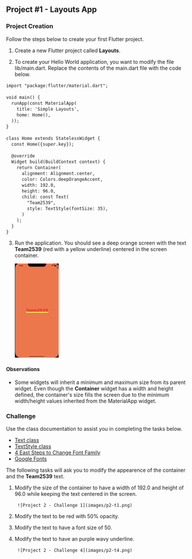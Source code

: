## Project #1 - Layouts App

### Project Creation

Follow the steps below to create your first Flutter project.

1. Create a new Flutter project called __Layouts__.

1. To create your Hello World application, you want to modify the file lib/main.dart.  Replace the contents of the main.dart file with the code below.

```
import "package:flutter/material.dart";

void main() {
  runApp(const MaterialApp(
    title: 'Simple Layouts',
    home: Home(),
  ));
}

class Home extends StatelessWidget {
  const Home({super.key});

  @override
  Widget build(BuildContext context) {
    return Container(
      alignment: Alignment.center,
      color: Colors.deepOrangeAccent,
      width: 192.0,
      height: 96.0,
      child: const Text(
        "Team2539",
        style: TextStyle(fontSize: 35),
      )
    );
  }
}
```

3. Run the application.  You should see a deep orange screen with the text __Team2539__ (red with a yellow underline) centered in the screen container.

    <img src="images/p2-t1.png" width=25% height=25% />


#### Observations

- Some widgets will inherit a minimum and maximum size from its parent widget.  Even though the __Container__ widget has a width and height defined, the container's size fills the screen due to the minimum width/height values inherited from the MaterialApp widget.


### Challenge

Use the class documentation to assist you in completing the tasks below.

- [Text class](https://api.flutter.dev/flutter/widgets/Text-class.html)
- [TextStyle class](https://api.flutter.dev/flutter/painting/TextStyle-class.html)
- [4 East Steps to Change Font Family](https://www.flutterbeads.com/change-font-family-flutter/)
- [Google Fonts](https://fonts.google.com/)

The following tasks will ask you to modify the appearence of the container and the __Team2539__ text.  

1. Modify the size of the container to have a width of 192.0 and height of 96.0 while keeping the text centered in the screen.

        ![Project 2 - Challenge 1](images/p2-t1.png)

2. Modify the text to be red with 50% opacity.

3. Modify the text to have a font size of 50.

4. Modify the text to have an purple wavy underline.

        ![Project 2 - Challenge 4](images/p2-t4.png)

